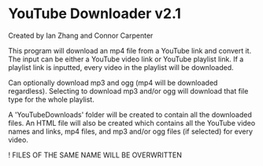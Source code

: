 # YouTube Downloader v2.1
Created by Ian Zhang and Connor Carpenter

This program will download an mp4 file from a YouTube link and convert it. The input can be either a YouTube video link or YouTube playlist link. If a playlist link is inputted, every video in the playlist will be downloaded.

Can optionally download mp3 and ogg (mp4 will be downloaded regardless). Selecting to download mp3 and/or ogg will download that file type for the whole playlist.

A 'YouTubeDownloads' folder will be created to contain all the downloaded files. An HTML file will also be created which contains all the YouTube video names and links, mp4 files, and mp3 and/or ogg files (if selected) for every video.

! FILES OF THE SAME NAME WILL BE OVERWRITTEN
